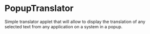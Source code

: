 # PopupTranslator
Simple translator applet that will allow to display the translation of any selected text from any application on a system in a popup.
